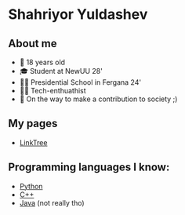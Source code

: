 # Shahriyor Yuldashev
## About me
- 🐊 18 years old
- 🎓 Student at NewUU 28'
- 👨‍🎓 Presidential School in Fergana 24'
- 👨‍💻 Tech-enthuathist
- 🌱 On the way to make a contribution to society ;)

## My pages
- [LinkTree](https://linktr.ee/yuldshah)

## Programming languages I know:
- [Python](https://www.python.org/)
- [C++](https://cplusplus.com/doc/tutorial/)
- [Java](https://www.java.com/) (not really tho)
